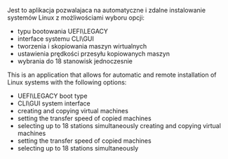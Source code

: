 Jest to aplikacja pozwalajaca na automatyczne i zdalne instalowanie systemów Linux z możliwościami wyboru opcji:
- typu bootowania UEFI\LEGACY
- interface systemu CLI\GUI
- tworzenia i skopiowania maszyn wirtualnych
- ustawienia prędkości przesyłu kopiowanych maszyn
- wybrania do 18 stanowisk jednoczesnie 

This is an application that allows for automatic and remote installation of Linux systems with the following options:
- UEFI\LEGACY boot type
- CLI\GUI system interface
- creating and copying virtual machines
- setting the transfer speed of copied machines
- selecting up to 18 stations simultaneously creating and copying virtual machines
- setting the transfer speed of copied machines
- selecting up to 18 stations simultaneously 
